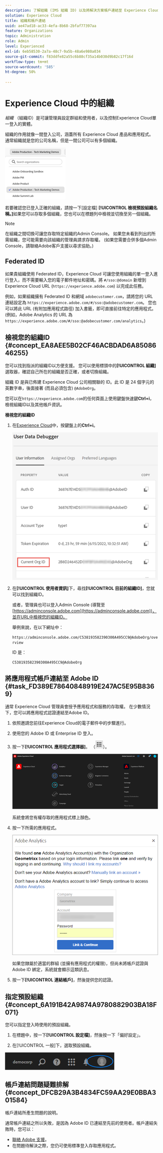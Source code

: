 ```yaml
---
description: 了解組織 (IMS 組織 ID) 以及將解決方案帳戶連結至 Experience Cloud。
solution: Experience Cloud
title: 組織和帳戶連結
uuid: ae47ad18-ac33-4efa-8b68-2bfaf77397aa
feature: Organizations
topic: Administration
role: Admin
level: Experienced
exl-id: 6eb58530-2a7a-48c7-9a5b-48a6e980a034
source-git-commit: f83ddfe82a55c6b88cf35a14b030d9b82c17f16d
workflow-type: tm+mt
source-wordcount: '585'
ht-degree: 50%

---
```


# Experience Cloud 中的組織

*組織* （組織ID）是可讓管理員設定群組和使用者，以及控制Experience Cloud單一登入的實體。

組織的作用就像一間登入公司，涵蓋所有 Experience Cloud 產品和應用程式。 通常組織就是您的公司名稱，但是一間公司可以有多個組織。

![Experience Cloud組織](../assets/organizations-menu.png)

若要確認您已登入正確的組織，請按一下[設定檔] **[!UICONTROL 檢視預設組織名稱。]**&#x200B;如果您可以存取多個組織，您也可以在標題列中檢視並切換至另一個組織。

>[!NOTE]
>
>在組織之間切換可讓您存取特定組織的Admin Console。 如果您未看到列出的所需組織，您可能需要向該組織的管理員請求存取權。 (如果您需要合併多個Admin Console，請聯絡Adobe客戶支援以尋求協助。)

## Federated ID

如果貴組織使用 Federated ID，Experience Cloud 可讓您使用組織的單一登入進行登入，而不需要輸入您的電子郵件地址和密碼。將 `#/sso:@domain` 新增到 Experience Cloud URL (`https://experience.adobe.com`) 以完成此任務。

例如，如果組織擁有 Federated ID 和網域 `adobecustomer.com`，請將您的 URL 連結設定為 `https://experience.adobe.com/#/sso:@adobecustomer.com`。 您也可以將此 URL (有附加應用程式路徑) 加入書籤，即可直接前往特定的應用程式。 (例如，Adobe Analytics 的 URL 為 `https://experience.adobe.com/#/sso:@adobecustomer.com/analytics`。)

## 檢視您的組織ID {#concept_EA8AEE5B02CF46ACBDAD6A8508646255}

您可以找到指派的組織ID以方便支援。 您可以使用標頭中的&#x200B;**[!UICONTROL 組織]**&#x200B;選取器，確認自己所在的組織是否正確，或者切換組織。

組織 ID 是與已佈建 Experience Cloud 公司相關聯的 ID。此 ID 是 24 個字元的英數字串，後面接著 (而且必須包含) `@AdobeOrg`。

您可以在`https://experience.adobe.com`的任何頁面上使用鍵盤快速鍵&#x200B;**Ctrl+i**，檢視組織ID以及其他帳戶資訊。

**檢視您的組織ID**

1. 在[Experience Cloud](https://experience.adobe.com)中，按鍵盤上的&#x200B;**Ctrl+i**。

   ![指派的組織 ID](../assets/assigned-organization.png)

1. 在&#x200B;**[!UICONTROL 使用者資訊]**&#x200B;下，尋找&#x200B;**[!UICONTROL 目前的組織ID]**，您就可以找到組織ID。

   或者，管理員也可以登入Admin Console (導覽至[https://adminconsole.adobe.com](https://adminconsole.adobe.com))，並在URL中檢視您的組織ID。

   舉例來說，在以下網址中：

   `https://adminconsole.adobe.com/C538193582390300A495CC9@AdobeOrg/overview`

   ID 是：

   `C538193582390300A495CC9@AdobeOrg`

## 將應用程式帳戶連結至 Adobe ID {#task_FD389E78640848919E247AC5E95B8369}

通常 Experience Cloud 管理員會授予應用程式和服務的存取權。 在少數情況下，您可以將應用程式認證連結至Adobe ID。

1. 依照邀請您前往Experience Cloud的電子郵件中的步驟進行。

1. 使用您的 Adobe ID 或 Enterprise ID 登入。

1. 按一下&#x200B;**[!UICONTROL 應用程式選擇器]**。 （![功能表](../assets/apps-icon.png)）。

   ![將應用程式帳戶連結至 Adobe ID](../assets/solutions-active.png)

   系統會將您有權存取的應用程式標上顏色。

1. 按一下所需的應用程式。

   ![按一下您的應用程式](../assets/analytics-link-accounts.png)

   如果您隸屬於適當的群組 (並擁有應用程式的權限)，但尚未將帳戶認證與 Adobe ID 綁定，系統就會顯示這類訊息。

1. 按一下&#x200B;**[!UICONTROL 連結帳戶]**，然後提供您的認證。

## 指定預設組織 {#concept_6A191B42A9874A9780882903BA18F071}

您可以指定登入時使用的預設組織。

1. 在標題中，按一下&#x200B;**[!UICONTROL 設定檔]**，然後按一下「偏好設定」。

1. 在[!UICONTROL 一般]下，選取預設組織。


![編輯輪廓](../assets/edit-profile.png)

## 帳戶連結問題疑難排解 {#concept_DFCB29A3B4834FC59AA29E0BBA301584}

帳戶連結所產生問題的說明。

通常帳戶連結之所以失敗，是因為 Adobe ID 已連結至先前的使用者。帳戶連結失敗時，您可以：

* [聯絡 Adobe 支援](https://experienceleague.adobe.com/zh-hant?lang=zh-Hant?support-solution=General#support)。
* 在問題待解決之際，您仍可使用標準登入存取應用程式。
